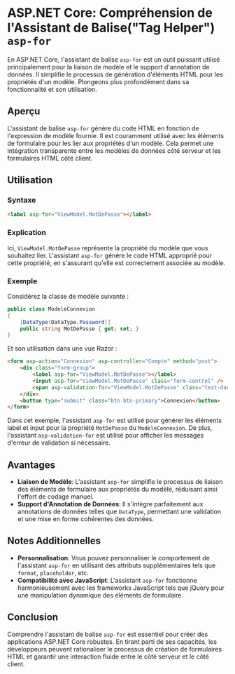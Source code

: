 # ASP.NET Core: Compréhension de l'Assistant de Balise("Tag Helper") `asp-for`

En ASP.NET Core, l'assistant de balise `asp-for` est un outil puissant utilisé principalement pour la liaison de modèle et le support d'annotation de données. Il simplifie le processus de génération d'éléments HTML pour les propriétés d'un modèle. Plongeons plus profondément dans sa fonctionnalité et son utilisation.

## Aperçu

L'assistant de balise `asp-for` génère du code HTML en fonction de l'expression de modèle fournie. Il est couramment utilisé avec les éléments de formulaire pour les lier aux propriétés d'un modèle. Cela permet une intégration transparente entre les modèles de données côté serveur et les formulaires HTML côté client.

## Utilisation

### Syntaxe

```html
<label asp-for="ViewModel.MotDePasse"></label>
```

### Explication

Ici, `ViewModel.MotDePasse` représente la propriété du modèle que vous souhaitez lier. L'assistant `asp-for` génère le code HTML approprié pour cette propriété, en s'assurant qu'elle est correctement associée au modèle.

### Exemple

Considérez la classe de modèle suivante :

```csharp
public class ModeleConnexion
{
    [DataType(DataType.Password)]
    public string MotDePasse { get; set; }
}
```

Et son utilisation dans une vue Razor :

```html
<form asp-action="Connexion" asp-controller="Compte" method="post">
    <div class="form-group">
        <label asp-for="ViewModel.MotDePasse"></label>
        <input asp-for="ViewModel.MotDePasse" class="form-control" />
        <span asp-validation-for="ViewModel.MotDePasse" class="text-danger"></span>
    </div>
    <button type="submit" class="btn btn-primary">Connexion</button>
</form>
```

Dans cet exemple, l'assistant `asp-for` est utilisé pour générer les éléments label et input pour la propriété `MotDePasse` du `ModeleConnexion`. De plus, l'assistant `asp-validation-for` est utilisé pour afficher les messages d'erreur de validation si nécessaire.

## Avantages

- **Liaison de Modèle**: L'assistant `asp-for` simplifie le processus de liaison des éléments de formulaire aux propriétés du modèle, réduisant ainsi l'effort de codage manuel.
- **Support d'Annotation de Données**: Il s'intègre parfaitement aux annotations de données telles que `DataType`, permettant une validation et une mise en forme cohérentes des données.

## Notes Additionnelles

- **Personnalisation**: Vous pouvez personnaliser le comportement de l'assistant `asp-for` en utilisant des attributs supplémentaires tels que `format`, `placeholder`, etc.
- **Compatibilité avec JavaScript**: L'assistant `asp-for` fonctionne harmonieusement avec les frameworks JavaScript tels que jQuery pour une manipulation dynamique des éléments de formulaire.

## Conclusion

Comprendre l'assistant de balise `asp-for` est essentiel pour créer des applications ASP.NET Core robustes. En tirant parti de ses capacités, les développeurs peuvent rationaliser le processus de création de formulaires HTML et garantir une interaction fluide entre le côté serveur et le côté client.